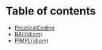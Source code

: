 # Table of contents

* [PrcaticalCoding](README.md)
* [RAII\(idiom\)](raii-idiom.md)
* [PIMPL\(idiom\)](pimpl-idiom.md)

